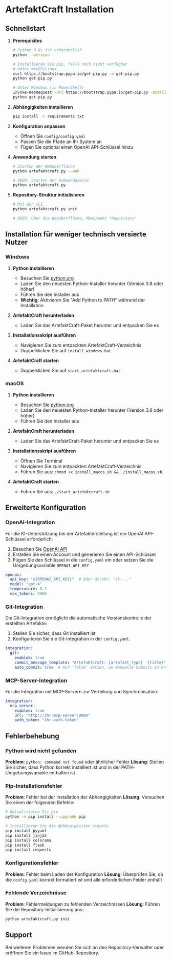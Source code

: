 
# ArtefaktCraft Installation

## Schnellstart

1. **Prerequisites**
   ```bash
   # Python 3.8+ ist erforderlich
   python --version
   
   # Installieren Sie pip, falls noch nicht verfügbar
   # Unter macOS/Linux
   curl https://bootstrap.pypa.io/get-pip.py -o get-pip.py
   python get-pip.py
   
   # Unter Windows (in PowerShell)
   Invoke-WebRequest -Uri https://bootstrap.pypa.io/get-pip.py -OutFile get-pip.py
   python get-pip.py
   ```

2. **Abhängigkeiten installieren**
   ```bash
   pip install -r requirements.txt
   ```

3. **Konfiguration anpassen**
   - Öffnen Sie `config/config.yaml`
   - Passen Sie die Pfade an Ihr System an
   - Fügen Sie optional einen OpenAI API-Schlüssel hinzu

4. **Anwendung starten**
   ```bash
   # Starten der Weboberfläche
   python artefaktcraft.py --web
   
   # ODER: Starten der Kommandozeile
   python artefaktcraft.py
   ```

5. **Repository-Struktur initialisieren**
   ```bash
   # Mit der CLI
   python artefaktcraft.py init
   
   # ODER: Über die Weboberfläche, Menüpunkt "Repository"
   ```

## Installation für weniger technisch versierte Nutzer

### Windows

1. **Python installieren**
   - Besuchen Sie [python.org](https://www.python.org/downloads/windows/)
   - Laden Sie den neuesten Python-Installer herunter (Version 3.8 oder höher)
   - Führen Sie den Installer aus
   - **Wichtig**: Aktivieren Sie "Add Python to PATH" während der Installation

2. **ArtefaktCraft herunterladen**
   - Laden Sie das ArtefaktCraft-Paket herunter und entpacken Sie es

3. **Installationsskript ausführen**
   - Navigieren Sie zum entpackten ArtefaktCraft-Verzeichnis
   - Doppelklicken Sie auf `install_windows.bat`

4. **ArtefaktCraft starten**
   - Doppelklicken Sie auf `start_artefaktcraft.bat`

### macOS

1. **Python installieren**
   - Besuchen Sie [python.org](https://www.python.org/downloads/mac-osx/)
   - Laden Sie den neuesten Python-Installer herunter (Version 3.8 oder höher)
   - Führen Sie den Installer aus

2. **ArtefaktCraft herunterladen**
   - Laden Sie das ArtefaktCraft-Paket herunter und entpacken Sie es

3. **Installationsskript ausführen**
   - Öffnen Sie Terminal
   - Navigieren Sie zum entpackten ArtefaktCraft-Verzeichnis
   - Führen Sie aus: `chmod +x install_macos.sh && ./install_macos.sh`

4. **ArtefaktCraft starten**
   - Führen Sie aus: `./start_artefaktcraft.sh`

## Erweiterte Konfiguration

### OpenAI-Integration

Für die KI-Unterstützung bei der Artefakterstellung ist ein OpenAI API-Schlüssel erforderlich:

1. Besuchen Sie [OpenAI API](https://beta.openai.com/signup/)
2. Erstellen Sie einen Account und generieren Sie einen API-Schlüssel
3. Fügen Sie den Schlüssel in die `config.yaml` ein oder setzen Sie die Umgebungsvariable `OPENAI_API_KEY`

```yaml
openai:
  api_key: "${OPENAI_API_KEY}"  # Oder direkt: "sk-..."
  model: "gpt-4"
  temperature: 0.7
  max_tokens: 4000
```

### Git-Integration

Die Git-Integration ermöglicht die automatische Versionskontrolle der erstellten Artefakte:

1. Stellen Sie sicher, dass Git installiert ist
2. Konfigurieren Sie die Git-Integration in der `config.yaml`:

```yaml
integration:
  git:
    enabled: true
    commit_message_template: "ArtefaktCraft: {artefakt_type} '{title}' erstellt"
    auto_commit: true  # Auf 'false' setzen, um manuelle Commits zu ermöglichen
```

### MCP-Server-Integration

Für die Integration mit MCP-Servern zur Verteilung und Synchronisation:

```yaml
integration:
  mcp_server:
    enabled: true
    url: "http://ihr-mcp-server:9000"
    auth_token: "ihr-auth-token"
```

## Fehlerbehebung

### Python wird nicht gefunden

**Problem**: `python: command not found` oder ähnlicher Fehler
**Lösung**: Stellen Sie sicher, dass Python korrekt installiert ist und in der PATH-Umgebungsvariable enthalten ist

### Pip-Installationsfehler

**Problem**: Fehler bei der Installation der Abhängigkeiten
**Lösung**: Versuchen Sie einen der folgenden Befehle:

```bash
# Aktualisieren Sie pip
python -m pip install --upgrade pip

# Installieren Sie die Abhängigkeiten einzeln
pip install pyyaml
pip install jinja2
pip install colorama
pip install flask
pip install requests
```

### Konfigurationsfehler

**Problem**: Fehler beim Laden der Konfiguration
**Lösung**: Überprüfen Sie, ob die `config.yaml` korrekt formatiert ist und alle erforderlichen Felder enthält

### Fehlende Verzeichnisse

**Problem**: Fehlermeldungen zu fehlenden Verzeichnissen
**Lösung**: Führen Sie die Repository-Initialisierung aus:

```bash
python artefaktcraft.py init
```

## Support

Bei weiteren Problemen wenden Sie sich an den Repository-Verwalter oder eröffnen Sie ein Issue im GitHub-Repository.
